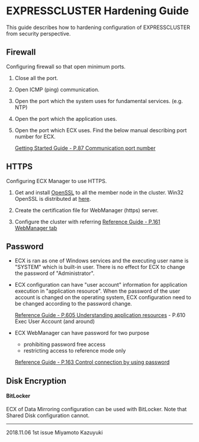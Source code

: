 # EXPRESSCLUSTER Hardening Guide

This guide describes how to hardening configuration of EXPRESSCLUSTER from security perspective.

## Firewall

Configuring firewall so that open minimum ports.

1. Close all the port.
2. Open ICMP (ping) communication.
3. Open the port which the system uses for fundamental services. (e.g. NTP)
4. Open the port which the application uses.
5. Open the port which ECX uses. Find the below manual describing port number for ECX.

	[Getting Started Guide - P.87 Communication port number](https://www.nec.com/en/global/prod/expresscluster/en/support/Windows/W40_SG_EN_02.pdf#page=87)

## HTTPS

Configuring ECX Manager to use HTTPS.

1. Get and install [OpenSSL](https://slproweb.com/download/Win64OpenSSL_Light-1_0_2p.exe) to all the member node in the cluster. Win32 OpenSSL is distributed at [here](https://slproweb.com/products/Win32OpenSSL.html).

2. Create the certification file for WebManager (https) server.

3. Configure the cluster with referring [Reference Guide - P.161 WebManager tab](https://www.nec.com/en/global/prod/expresscluster/en/support/Windows/W40_RG_EN_02.pdf#page=161)

## Password

- ECX is ran as one of Windows services and the executing user name is "SYSTEM" which is built-in user.
There is no effect for ECX to change the password of "Administrator".

- ECX configuration can have "user account" information for application execution in "application resource". When the password of the user account is changed on the operating system, ECX configuration need to be changed according to the password change.

	[Reference Guide - P.605 Understanding application resources](https://www.nec.com/en/global/prod/expresscluster/en/support/Windows/W40_RG_EN_02.pdf#page=605) - P.610 Exec User Account (and around)

- ECX WebManager can have password for two purpose
  - prohibiting password free access
  - restricting access to reference mode only

  [Reference Guide - P.163 Control connection by using password](https://www.nec.com/en/global/prod/expresscluster/en/support/Windows/W40_RG_EN_02.pdf#page=163)
  
## Disk Encryption

#### BitLocker
ECX of Data Mirroring configuration can be used with BitLocker.
Note that Shared Disk configuration cannot.

<!--
## Encrypting communication

Configure L2TP over IPsec between member nodes in the cluster, then configure interconnect and mirror-connect of the cluster to use the L2 tunnel.
-->

----
2018.11.06 1st issue	Miyamoto Kazuyuki